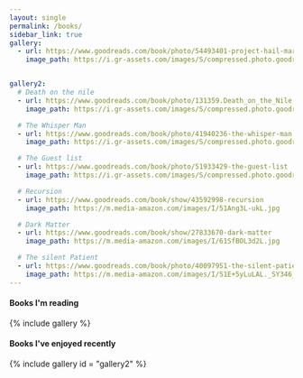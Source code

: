 ```yaml
---
layout: single
permalink: /books/
sidebar_link: true
gallery:
  - url: https://www.goodreads.com/book/photo/54493401-project-hail-mary
    image_path: https://i.gr-assets.com/images/S/compressed.photo.goodreads.com/books/1597695864l/54493401.jpg


gallery2:
  # Death on the nile
  - url: https://www.goodreads.com/book/photo/131359.Death_on_the_Nile
    image_path: https://i.gr-assets.com/images/S/compressed.photo.goodreads.com/books/1486837149l/131359._SY475_.jpg

  # The Whisper Man
  - url: https://www.goodreads.com/book/photo/41940236-the-whisper-man
    image_path: https://i.gr-assets.com/images/S/compressed.photo.goodreads.com/books/1541864083l/41940236.jpg

  # The Guest list
  - url: https://www.goodreads.com/book/photo/51933429-the-guest-list
    image_path: https://i.gr-assets.com/images/S/compressed.photo.goodreads.com/books/1580194251l/51933429.jpg

  # Recursion
  - url: https://www.goodreads.com/book/show/43592998-recursion
    image_path: https://m.media-amazon.com/images/I/51Ang3L-ukL.jpg    

  # Dark Matter
  - url: https://www.goodreads.com/book/show/27833670-dark-matter
    image_path: https://m.media-amazon.com/images/I/61SfBOL3d2L.jpg    

  # The silent Patient
  - url: https://www.goodreads.com/book/photo/40097951-the-silent-patient
    image_path: https://m.media-amazon.com/images/I/51E+5yLuLAL._SY346_.jpg      
---
```


#### Books I'm reading
{% include gallery %}

#### Books I've enjoyed recently
{% include gallery id = "gallery2" %}
